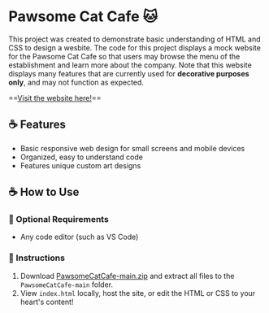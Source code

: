 # Pawsome Cat Cafe :cat:
This project was created to demonstrate basic understanding of HTML and CSS to design a wesbite. The code for this project displays a mock website for the Pawsome Cat Cafe so that users may browse the menu of the establishment and learn more about the company. Note that this website displays many features that are currently used for **decorative purposes only**, and may not function as expected.

==[Visit the website here!](https://github.com/kclout/PawsomeCatCafe)==

## :coffee: Features
- Basic responsive web design for small screens and mobile devices
- Organized, easy to understand code
- Features unique custom art designs

## :coffee: How to Use

### :paw_prints: Optional Requirements
- Any code editor (such as VS Code)

### :paw_prints: Instructions
1. Download [PawsomeCatCafe-main.zip](https://github.com/kclout/PawsomeCatCafe/archive/refs/heads/main.zip) and extract all files to the `PawsomeCatCafe-main` folder.
2. View `index.html` locally, host the site, or edit the HTML or CSS to your heart's content!